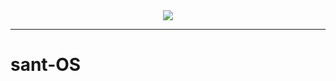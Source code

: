 <div align="center">
<img src="https://images.unsplash.com/photo-1536395268859-7cf1233a5d55?ixlib=rb-1.2.1&q=85&fm=jpg&crop=entropy&cs=srgb"/>
</div>

---

# sant-OS